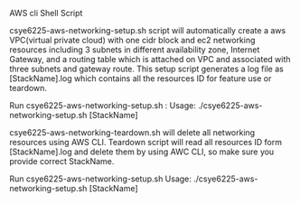 AWS cli Shell Script

csye6225-aws-networking-setup.sh script will automatically create a aws VPC(virtual private cloud) with one cidr block and ec2 networking resources including 3 subnets in different availability zone, Internet Gateway, and a routing table which is attached on VPC and associated with three subnets and gateway route. This setup script generates a log file as [StackName].log which contains all the resources ID for feature use or teardown.


Run csye6225-aws-networking-setup.sh :
Usage: ./csye6225-aws-networking-setup.sh [StackName]


csye6225-aws-networking-teardown.sh will delete all networking resources using AWS CLI. Teardown script will read all resources ID form [StackName].log and delete them by using AWC CLI, so make sure you provide correct StackName.



Run csye6225-aws-networking-setup.sh
Usage: ./csye6225-aws-networking-setup.sh [StackName]

